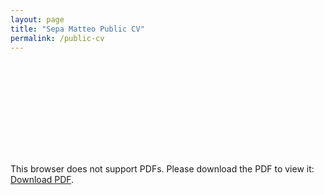 ```yaml
---
layout: page
title: "Sepa Matteo Public CV"
permalink: /public-cv
---
```


<object data="https://sepamatteo.github.io/public-CV.pdf" type="application/pdf" width="700px" height="700px">
    <embed src="https://sepamatteo.github.io/pdf/public-CV.pdf)">
        <p>This browser does not support PDFs. Please download the PDF to view it: <a href="https://sepamatteo.github.io/public-CV.pdf">Download PDF</a>.</p>
    </embed>
</object>
